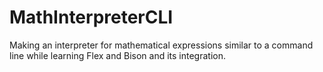 # MathInterpreterCLI
Making an interpreter for mathematical expressions similar to a command line while learning Flex and Bison and its integration.
